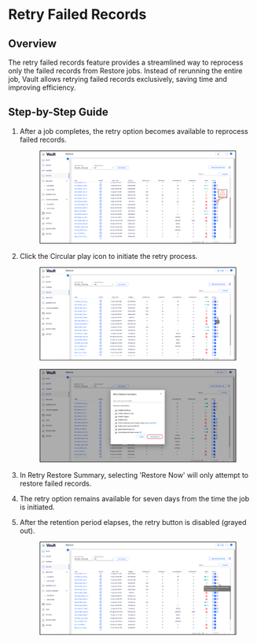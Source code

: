 # Retry Failed Records

## Overview

The retry failed records feature provides a streamlined way to reprocess only the failed records from Restore jobs. Instead of rerunning the entire job, Vault allows retrying failed records exclusively, saving time and improving efficiency.

## Step-by-Step Guide

1.  After a job completes, the retry option becomes available to reprocess failed records.

    <figure><img src="../../../../.gitbook/assets/image (6).png" alt=""><figcaption></figcaption></figure>
2.  Click the Circular play icon to initiate the retry process.

    <figure><img src="../../../../.gitbook/assets/image (1) (1) (1).png" alt=""><figcaption></figcaption></figure>

    <figure><img src="../../../../.gitbook/assets/image (2) (1).png" alt=""><figcaption></figcaption></figure>
3. In Retry Restore Summary, selecting 'Restore Now' will only attempt to restore failed records.
4. The retry option remains available for seven days from the time the job is initiated.
5.  After the retention period elapses, the retry button is disabled (grayed out).

    <figure><img src="../../../../.gitbook/assets/image (3) (1).png" alt=""><figcaption></figcaption></figure>

